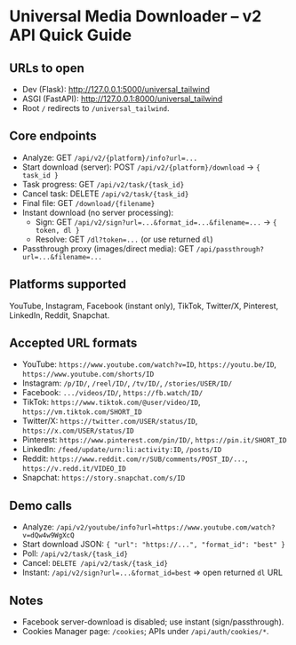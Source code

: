 # Universal Media Downloader – v2 API Quick Guide

## URLs to open
- Dev (Flask): http://127.0.0.1:5000/universal_tailwind
- ASGI (FastAPI): http://127.0.0.1:8000/universal_tailwind
- Root `/` redirects to `/universal_tailwind`.

## Core endpoints
- Analyze: GET `/api/v2/{platform}/info?url=...`
- Start download (server): POST `/api/v2/{platform}/download` -> `{ task_id }`
- Task progress: GET `/api/v2/task/{task_id}`
- Cancel task: DELETE `/api/v2/task/{task_id}`
- Final file: GET `/download/{filename}`
- Instant download (no server processing):
  - Sign: GET `/api/v2/sign?url=...&format_id=...&filename=...` -> `{ token, dl }`
  - Resolve: GET `/dl?token=...` (or use returned `dl`)
- Passthrough proxy (images/direct media): GET `/api/passthrough?url=...&filename=...`

## Platforms supported
YouTube, Instagram, Facebook (instant only), TikTok, Twitter/X, Pinterest, LinkedIn, Reddit, Snapchat.

## Accepted URL formats
- YouTube: `https://www.youtube.com/watch?v=ID`, `https://youtu.be/ID`, `https://www.youtube.com/shorts/ID`
- Instagram: `/p/ID/`, `/reel/ID/`, `/tv/ID/`, `/stories/USER/ID/`
- Facebook: `.../videos/ID/`, `https://fb.watch/ID/`
- TikTok: `https://www.tiktok.com/@user/video/ID`, `https://vm.tiktok.com/SHORT_ID`
- Twitter/X: `https://twitter.com/USER/status/ID`, `https://x.com/USER/status/ID`
- Pinterest: `https://www.pinterest.com/pin/ID/`, `https://pin.it/SHORT_ID`
- LinkedIn: `/feed/update/urn:li:activity:ID`, `/posts/ID`
- Reddit: `https://www.reddit.com/r/SUB/comments/POST_ID/...`, `https://v.redd.it/VIDEO_ID`
- Snapchat: `https://story.snapchat.com/s/ID`

## Demo calls
- Analyze: `/api/v2/youtube/info?url=https://www.youtube.com/watch?v=dQw4w9WgXcQ`
- Start download JSON: `{ "url": "https://...", "format_id": "best" }`
- Poll: `/api/v2/task/{task_id}`
- Cancel: `DELETE /api/v2/task/{task_id}`
- Instant: `/api/v2/sign?url=...&format_id=best` => open returned `dl` URL

## Notes
- Facebook server-download is disabled; use instant (sign/passthrough).
- Cookies Manager page: `/cookies`; APIs under `/api/auth/cookies/*`.